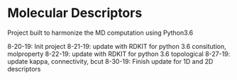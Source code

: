 # Molecular Descriptors

Project built to harmonize the MD computation using Python3.6

8-20-19: Init project
8-21-19: update with RDKIT for python 3.6 consitution, molproperty
8-22-19: update with RDKIT for python 3.6 topological
8-27-19: update kappa, connectivity, bcut
8-30-19: Finish update for 1D and 2D descriptors